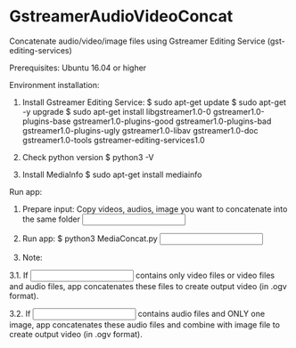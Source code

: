 # GstreamerAudioVideoConcat

Concatenate audio/video/image files using Gstreamer Editing Service (gst-editing-services)

Prerequisites:
Ubuntu 16.04 or higher

Environment installation:
1. Install Gstreamer Editing Service:
$ sudo apt-get update
$ sudo apt-get -y upgrade
$ sudo apt-get install libgstreamer1.0-0 gstreamer1.0-plugins-base gstreamer1.0-plugins-good gstreamer1.0-plugins-bad gstreamer1.0-plugins-ugly gstreamer1.0-libav gstreamer1.0-doc gstreamer1.0-tools gstreamer-editing-services1.0
  
2. Check python version
$ python3 -V
  
3. Install MediaInfo
$ sudo apt-get install mediainfo
  
Run app:
1. Prepare input: Copy videos, audios, image you want to concatenate into the same folder <input folder>

2. Run app:
$ python3 MediaConcat.py <input folder> <output file path>
  
3. Note:
  
  3.1. If <input folder> contains only video files or video files and audio files, app concatenates these files to create output video (in .ogv format).
  
  3.2. If <input folder> contains audio files and ONLY one image, app concatenates these audio files and combine with image file to create output video (in .ogv format).
